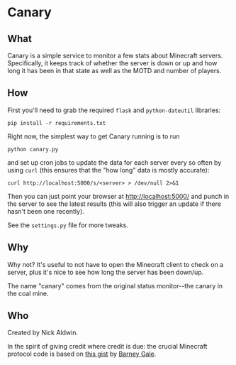  Canary
========

 What
------
Canary is a simple service to monitor a few stats about Minecraft servers.  Specifically, it keeps track of whether the server is down or up and how long it has been in that state as well as the MOTD and number of players.

 How
-----
First you'll need to grab the required `flask` and `python-dateutil` libraries:

    pip install -r requirements.txt

Right now, the simplest way to get Canary running is to run

    python canary.py
    
and set up cron jobs to update the data for each server every so often by using `curl` (this ensures that the "how long" data is mostly accurate):

    curl http://localhost:5000/s/<server> > /dev/null 2>&1

Then you can just point your browser at <http://localhost:5000/> and punch in the server to see the latest results (this will also trigger an update if there hasn't been one recently).

See the `settings.py` file for more tweaks.

 Why
-----
Why not?  It's useful to not have to open the Minecraft client to check on a server, plus it's nice to see how long the server has been down/up.

The name "canary" comes from the original status monitor--the canary in the coal mine.

 Who
-----
Created by Nick Aldwin.

In the spirit of giving credit where credit is due: the crucial Minecraft protocol code is based on [this gist](https://gist.github.com/1209061) by [Barney Gale](https://github.com/barneygale).
